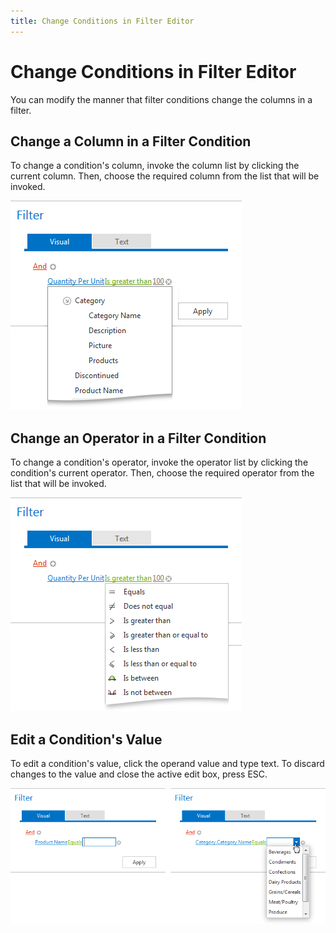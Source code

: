 ```yaml
---
title: Change Conditions in Filter Editor
---
```

# Change Conditions in Filter Editor
You can modify the manner that filter conditions change the columns in a filter.

## Change a Column in a Filter Condition
To change a condition's column, invoke the column list by clicking the current column. Then, choose the required column from the list that will be invoked.

![ASPxFilterControl-ChangeConditions-Columns](../../images/Img8996.png)

## Change an Operator in a Filter Condition
To change a condition's operator, invoke the operator list by clicking the condition's current operator. Then, choose the required operator from the list that will be invoked.

![ASPxFilterControl-ChangeConditions-Operator](../../images/Img8997.png)

## Edit a Condition's Value
To edit a condition's value, click the operand value and type text. To discard changes to the value and close the active edit box, press ESC.

![ASPxFilterControl-ChangeConditions-OperatorValue](../../images/Img8998.png)